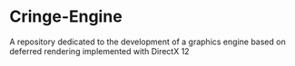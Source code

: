 # Cringe-Engine
A repository dedicated to the development of a graphics engine based on deferred rendering implemented with DirectX 12

